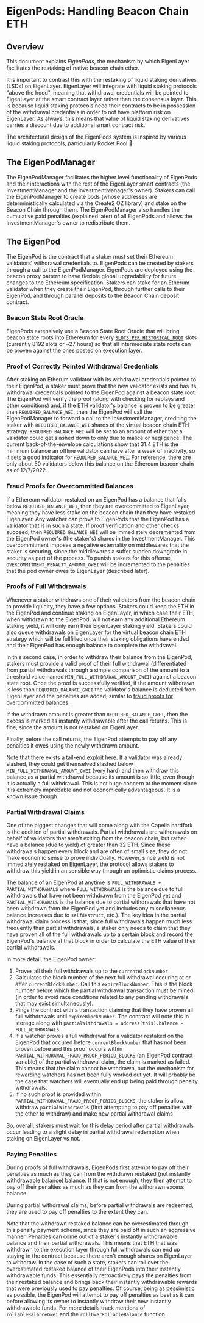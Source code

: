 
# EigenPods: Handling Beacon Chain ETH

## Overview

This document explains *EigenPods*, the mechanism by which EigenLayer facilitates the restaking of native beacon chain ether.

It is important to contrast this with the restaking of liquid staking derivatives (LSDs) on EigenLayer. EigenLayer will integrate with liquid staking protocols "above the hood", meaning that withdrawal credentials will be pointed to EigenLayer at the smart contract layer rather than the consensus layer. This is because liquid staking protocols need their contracts to be in possession of the withdrawal credentials in order to not have platform risk on EigenLayer. As always, this means that value of liquid staking derivatives carries a discount due to additional smart contract risk.

The architectural design of the EigenPods system is inspired by various liquid staking protocols, particularly Rocket Pool 🚀.

## The EigenPodManager

The EigenPodManager facilitates the higher level functionality of EigenPods and their interactions with the rest of the EigenLayer smart contracts (the InvestmentManager and the InvestmentManager's owner). Stakers can call the EigenPodManager to create pods (whose addresses are deterministically calculated via the Create2 OZ library) and stake on the Beacon Chain through them. The EigenPodManager also handles the cumulative paid penalties (explained later) of all EigenPods and allows the InvestmentManager's owner to redistribute them. 

## The EigenPod

The EigenPod is the contract that a staker must set their Ethereum validators' withdrawal credentials to. EigenPods can be created by stakers through a call to the EigenPodManager. EigenPods are deployed using the beacon proxy pattern to have flexible global upgradability for future changes to the Ethereum specification. Stakers can stake for an Etherum validator when they create their EigenPod, through further calls to their EigenPod, and through parallel deposits to the Beacon Chain deposit contract.

### Beacon State Root Oracle

EigenPods extensively use a Beacon State Root Oracle that will bring beacon state roots into Ethereum for every [`SLOTS_PER_HISTORICAL_ROOT`](https://github.com/ethereum/consensus-specs/blob/dev/specs/phase0/beacon-chain.md#time-parameters) slots (currently 8192 slots or ~27 hours) so that all intermediate state roots can be proven against the ones posted on execution layer.

### Proof of Correctly Pointed Withdrawal Credentials

After staking an Etherum validator with its withdrawal credentials pointed to their EigenPod, a staker must prove that the new validator exists and has its withdrawal credentials pointed to the EigenPod against a beacon state root. The EigenPod will verify the proof (along with checking for replays and other conditions) and, if the ETH validator's balance is proven to be greater than `REQUIRED_BALANCE_WEI`, then the EigenPod will call the EigenPodManager to forward a call to the InvestmentManager, crediting the staker with `REQUIRED_BALANCE_WEI` shares of the virtual beacon chain ETH strategy. `REQUIRED_BALANCE_WEI` will be set to an amount of ether that a validator could get slashed down to only due to malice or negligence. The current back-of-the-envelope calculations show that 31.4 ETH is the minimum balance an offline validator can have after a week of inactivity, so it sets a good indicator for `REQUIRED_BALANCE_WEI`. For reference, there are only about 50 validators below this balance on the Ethereum beacon chain as of 12/7/2022.

### Fraud Proofs for Overcommitted Balances

If a Ethereum validator restaked on an EigenPod has a balance that falls below `REQUIRED_BALANCE_WEI`, then they are overcommitted to EigenLayer, meaning they have less stake on the beacon chain than they have restaked Eigenlayer. Any watcher can prove to EigenPods that the EigenPod has a validator that is in such a state. If proof verification and other checks succeed, then `REQUIRED_BALANCE_WEI` will be immediately decremented from the EigenPod owner's (the staker's) shares in the InvestmentManager. This overcommitment imposes a negative externality on middlewares that the staker is securing, since the middlewares a suffer sudden downgrade in security as part of the process. To punish stakers for this offense, `OVERCOMMITMENT_PENALTY_AMOUNT_GWEI` will be incremented to the penalties that the pod owner owes to EigenLayer (described later).

### Proofs of Full Withdrawals

Whenever a staker withdraws one of their validators from the beacon chain to provide liquidity, they have a few options. Stakers could keep the ETH in the EigenPod and continue staking on EigenLayer, in which case their ETH, when withdrawn to the EigenPod, will not earn any additional Ethereum staking yield, it will only earn their EigenLayer staking yield. Stakers could also queue withdrawals on EigenLayer for the virtual beacon chain ETH strategy which will be fullfilled once their staking obligations have ended and their EigenPod has enough balance to complete the withdrawal.

In this second case, in order to withdraw their balance from the EigenPod, stakers must provide a valid proof of their full withdrawal (differentiated from partial withdrawals through a simple comparison of the amount to a threshold value named `MIN_FULL_WITHDRAWAL_AMOUNT_GWEI`) against a beacon state root. Once the proof is successfully verified, if the amount withdrawn is less than `REQUIRED_BALANCE_GWEI` the validator's balance is deducted from EigenLayer and the penalties are added, similar to [fraud proofs for overcommitted balances](#fraud-proofs-for-overcommitted-balances). 

If the withdrawn amount is greater than `REQUIRED_BALANCE_GWEI`, then the excess is marked as instantly withdrawable after the call returns. This is fine, since the amount is not restaked on EigenLayer.

Finally, before the call returns, the EigenPod attempts to pay off any penalties it owes using the newly withdrawn amount.

Note that there exists a tail-end exploit here. If a validator was already slashed, they could get themselved slashed below `MIN_FULL_WITHDRAWAL_AMOUNT_GWEI` (very hard) and then withdraw this balance as a partial withdrawal because its amount is so little, even though it is actually a full withdrawal. This is not huge concern at the moment since it is extremely improbable and not economically advantageous. It is a known issue though.

### Partial Withdrawal Claims

One of the biggest changes that will come along with the Capella hardfork is the addition of partial withdrawals. Partial withdrawals are withdrawals on behalf of validators that aren't exiting from the beacon chain, but rather have a balance (due to yield) of greater than 32 ETH. Since these withdrawals happen every block and are often of small size, they do not make economic sense to prove individually. However, since yield is not immediately restaked on EigenLayer, the protocol allows stakers to withdraw this yield in an sensible way through an optimistic claims process. 

The balance of an EigenPod at anytime is `FULL_WITHDRAWALS + PARTIAL_WITHDRAWALS` where `FULL_WITHDRAWALS` is the balance due to full withdrawals that have not been withdrawn from the EigenPod yet and `PARTIAL_WITHDRAWALS`  is the balance due to partial withdrawals that have not been withdrawn from the EigenPod yet and includes any miscellaneous balance increases due to `selfdestruct`, etc.). The key idea in the partial withdrawal claim process is that, since full withdrawals happen much less frequently than partial withdrawals, a staker only needs to claim that they have proven all of the full withdrawals up to a certain block and record the EigenPod's balance at that block in order to calculate the ETH value of their partial withdrawals. 

In more detail, the EigenPod owner:
1. Proves all their full withdrawals up to the `currentBlockNumber`
2. Calculates the block number of the next full withdrawal occuring at or after `currentBlockNumber`. Call this `expireBlockNumber`.  This is the block number before which the partial withdrawal transaction must be mined (in order to avoid race conditions related to any pending withdrawals that may exist simultaneously).
3. Pings the contract with a transaction claiming that they have proven all full withdrawals until `expireBlockNumber`. The contract will note this in storage along with `partialWithdrawals = address(this).balance - FULL_WITHDRAWALS`.
4. If a watcher proves a full withdrawal for a validator restaked on the EigenPod that occured before `currentBlockNumber` that has not been proven before and this proof occurs within `PARTIAL_WITHDRAWAL_FRAUD_PROOF_PERIOD_BLOCKS` (an EigenPod contract variable) of the partial withdrawal claim, the claim is marked as failed. This means that the claim cannot be withdrawn, but the mechanism for rewarding watchers has not been fully worked out yet. It will prbably be the case that watchers will eventually end up being paid through penalty withdrawals.
5. If no such proof is provided within `PARTIAL_WITHDRAWAL_FRAUD_PROOF_PERIOD_BLOCKS`, the staker is allow withdraw `partialWithdrawals` (first attempting to pay off penalties with the ether to withdraw) and make new partial withdrawal claims

So, overall, stakers must wait for this delay period after partial withdrawals occur leading to a slight delay in partial withdrawal redemption when staking on EigenLayer vs not.

### Paying Penalties

During proofs of full withdrawals, EigenPods first attempt to pay off their penalties as much as they can from the withdrawn restaked (not instantly withdrawable balance) balance. If that is not enough, they then attempt to pay off their penalties as much as they can from the withdrawn excess balance.

During partial withdrawal claims, before partial withdrawals are redeemed, they are used to pay off penalties to the extent they can.

Note that the withdrawn restaked balance can be overestimated through this penalty payment scheme, since they are paid off in such an aggressive manner. Penalties can come out of a staker's instantly withdrawable balance and their partial withdrawals. This means that ETH that was withdrawn to the execution layer through full withdrawals can end up staying in the contract because there aren't enough shares on EigenLayer to withdraw. In the case of such a state, stakers can roll over the overestimated restaked balance of their EigenPods into their instantly withdrawable funds. This essentially retroactively pays the penalties from their restaked balance and brings back their instantly withdrawable rewards that were previously used to pay penalties. Of course, being as pessimistic as possible, the EigenPod will attempt to pay off penalties as best as it can before allowing its owner to instantly withdraw their new instantly withdrawable funds. For more details track mentions of `rollableBalanceGwei` and the `rollOverRollableBalance` function.
